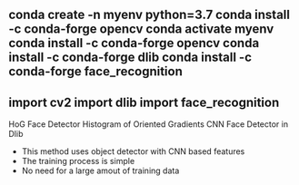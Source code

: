 conda create -n myenv python=3.7
conda install -c conda-forge opencv
conda activate myenv
conda install -c conda-forge opencv
conda install -c conda-forge dlib
conda install -c conda-forge face_recognition
----------------------------------------------
import cv2
import dlib
import face_recognition
----------------------------------------------

HoG Face Detector
Histogram of Oriented Gradients
CNN Face Detector in Dlib
- This method uses object detector with CNN based features
- The training process is simple
- No need for a large amout of training data